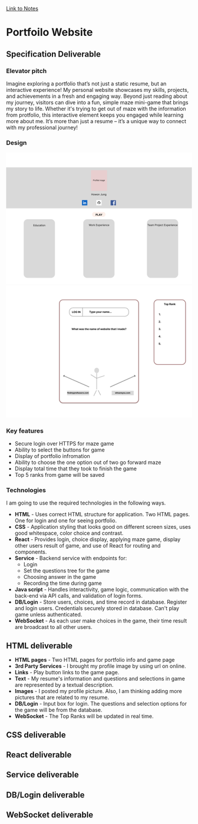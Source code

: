 [Link to Notes](./notes.md)

# **Portfoilo Website**

## **Specification Deliverable**

### **Elevator pitch**

Imagine exploring a portfolio that’s not just a static resume, but an interactive experience! My personal website showcases my skills, projects, and achievements in a fresh and engaging way. Beyond just reading about my journey, visitors can dive into a fun, simple maze mini-game that brings my story to life. Whether it's trying to get out of maze with the information from protfolio, this interactive element keeps you engaged while learning more about me. It’s more than just a resume – it’s a unique way to connect with my professional journey!

### **Design**
![Desktop1](./src/ReadMe/Desktop1.jpg)
![Desktop2](./src/ReadMe/Desktop2.jpg)

### **Key features**
- Secure login over HTTPS for maze game
- Ability to select the buttons for game
- Display of portfolio infromation
- Ability to choose the one option out of two go forward maze
- Display total time that they took to finish the game
- Top 5 ranks from game will be saved

### **Technologies**

I am going to use the required technologies in the following ways.

- **HTML** - Uses correct HTML structure for application. Two HTML pages. One for login and one for seeing portfolio.
- **CSS** - Application styling that looks good on different screen sizes, uses good whitespace, color choice and contrast.
- **React** - Provides login, choice display, applying maze game, display other users result of game, and use of React for routing and components.
- **Service** - Backend service with endpoints for:
  - Login
  - Set the questions tree for the game
  - Choosing answer in the game
  - Recording the time during game
- **Java script** - Handles interactivity, game logic, communication with the back-end via API calls, and validation of login forms.
- **DB/Login** - Store users, choices, and time record in database. Register and login users. Credentials securely stored in database. Can't play game unless authenticated.
- **WebSocket** - As each user make choices in the game, their time result are broadcast to all other users.


## **HTML deliverable**
- **HTML pages** - Two HTML pages for portfolio info and game page
- **3rd Party Services** - I brought my profile image by using url on online.
- **Links** - Play button links to the game page.
- **Text** - My resume's information and questions and selections in game are represented by a textual description.
- **Images** - I posted my profile picture. Also, I am thinking adding more pictures that are related to my resume.
- **DB/Login** - Input box for login. The questions and selection options for the game will be from the database.
- **WebSocket** - The Top Ranks will be updated in real time.

## **CSS deliverable**

## **React deliverable**

## **Service deliverable**

## **DB/Login deliverable**

## **WebSocket deliverable**
